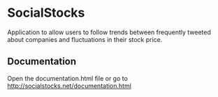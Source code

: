 # SocialStocks
Application to allow users to follow trends between frequently tweeted about companies and fluctuations in their stock price.

## Documentation
Open the documentation.html file or go to http://socialstocks.net/documentation.html
